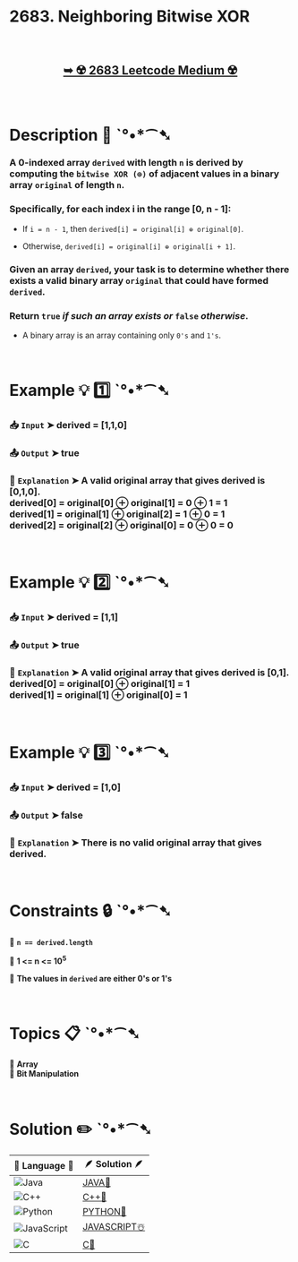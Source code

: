 # 2683. Neighboring Bitwise XOR

</br>

<h2 align="center"> 

<a href="https://leetcode.com/problems/neighboring-bitwise-xor/description/?envType=daily-question&envId=2025-01-17"><strong>➥ ☢️ 2683 Leetcode Medium ☢️ </strong></a>
</h2>

</br>

# Description 📜 ˋ°•*⁀➷

### A 0-indexed array `derived` with length `n` is derived by computing the `bitwise XOR (⊕)` of adjacent values in a binary array `original` of length `n`.

### Specifically, for each index i in the range [0, n - 1]:

- If `i = n - 1`, then `derived[i] = original[i] ⊕ original[0]`.

- Otherwise, `derived[i] = original[i] ⊕ original[i + 1]`.

### Given an array `derived`, your task is to determine whether there exists a valid binary array `original` that could have formed `derived`.

### Return `true` *if such an array exists or* `false` *otherwise*.

- A binary array is an array containing only `0's` and `1's`.

</br>

# Example 💡 1️⃣ ˋ°•*⁀➷

  ### 📥 `Input`  ➤ derived = [1,1,0]

  ### 📤 `Output`  ➤  true

  ### 🔦 `Explanation`  ➤ A valid original array that gives derived is [0,1,0].</br> derived[0] = original[0] ⊕ original[1] = 0 ⊕ 1 = 1 </br> derived[1] = original[1] ⊕ original[2] = 1 ⊕ 0 = 1</br> derived[2] = original[2] ⊕ original[0] = 0 ⊕ 0 = 0

</br>

# Example 💡 2️⃣ ˋ°•*⁀➷

  ### 📥 `Input` ➤ derived = [1,1]

  ### 📤 `Output`  ➤ true

  ### 🔦 `Explanation` ➤ A valid original array that gives derived is [0,1].</br> derived[0] = original[0] ⊕ original[1] = 1</br> derived[1] = original[1] ⊕ original[0] = 1

</br>

# Example 💡 3️⃣ ˋ°•*⁀➷

  ### 📥 `Input` ➤ derived = [1,0]

  ### 📤 `Output`  ➤ false

  ### 🔦 `Explanation`  ➤ There is no valid original array that gives derived.

</br>

# Constraints 🔒 ˋ°•*⁀➷

🔹 **`n == derived.length`** </br>

🔹 **1 <= n <= 10<sup>5</sup>** </br>

🔹 **The values in `derived` are either 0's or 1's** </br>

</br>

# Topics 📋 ˋ°•*⁀➷

🔸 **Array**  </br>
🔸 **Bit Manipulation**  </br>

</br>

# Solution ✏️ ˋ°•*⁀➷

| 📒 Language 📒  | 🪶 Solution 🪶 |
| ------------- | ------------- |
|  ![Java](https://img.shields.io/badge/java-%23ED8B00.svg?style=for-the-badge&logo=openjdk&logoColor=white)  | [JAVA🍁](https://github.com/Prakhar-002/LEETCODE/blob/main/%F0%9F%8D%84%20Daily%20Challenge%202025%20%F0%9F%8D%B3/%F0%9F%94%AC%20Examine%20Thoroughly%20%F0%9F%A7%AC/01%20Jan%20%F0%9F%AA%BC/17%20-%2001%20-%202025%20---%202683.%20Neighboring%20Bitwise%20XOR%20%E2%98%83%EF%B8%8F%20%F0%9F%8D%81%20%F0%9F%8D%B0%20%F0%9F%8E%B2%20%F0%9F%92%96/%F0%9F%8D%81JAVA%20-%202683.%20Neighboring%20Bitwise%20XOR.java) |
|  ![C++](https://img.shields.io/badge/c++-%2300599C.svg?style=for-the-badge&logo=c%2B%2B&logoColor=white)  | [C++🎲](https://github.com/Prakhar-002/LEETCODE/blob/main/%F0%9F%8D%84%20Daily%20Challenge%202025%20%F0%9F%8D%B3/%F0%9F%94%AC%20Examine%20Thoroughly%20%F0%9F%A7%AC/01%20Jan%20%F0%9F%AA%BC/17%20-%2001%20-%202025%20---%202683.%20Neighboring%20Bitwise%20XOR%20%E2%98%83%EF%B8%8F%20%F0%9F%8D%81%20%F0%9F%8D%B0%20%F0%9F%8E%B2%20%F0%9F%92%96/%F0%9F%8E%B2CPP%20-%202683.%20Neighboring%20Bitwise%20XOR.cpp)  |
|  ![Python](https://img.shields.io/badge/python-3670A0?style=for-the-badge&logo=python&logoColor=ffdd54)    | [PYTHON🍰](https://github.com/Prakhar-002/LEETCODE/blob/main/%F0%9F%8D%84%20Daily%20Challenge%202025%20%F0%9F%8D%B3/%F0%9F%94%AC%20Examine%20Thoroughly%20%F0%9F%A7%AC/01%20Jan%20%F0%9F%AA%BC/17%20-%2001%20-%202025%20---%202683.%20Neighboring%20Bitwise%20XOR%20%E2%98%83%EF%B8%8F%20%F0%9F%8D%81%20%F0%9F%8D%B0%20%F0%9F%8E%B2%20%F0%9F%92%96/%F0%9F%8D%B0PYTHON%20-%202683.%20Neighboring%20Bitwise%20XOR.py) |
| ![JavaScript](https://img.shields.io/badge/javascript-%23323330.svg?style=for-the-badge&logo=javascript&logoColor=%23F7DF1E)   | [JAVASCRIPT☃️](https://github.com/Prakhar-002/LEETCODE/blob/main/%F0%9F%8D%84%20Daily%20Challenge%202025%20%F0%9F%8D%B3/%F0%9F%94%AC%20Examine%20Thoroughly%20%F0%9F%A7%AC/01%20Jan%20%F0%9F%AA%BC/17%20-%2001%20-%202025%20---%202683.%20Neighboring%20Bitwise%20XOR%20%E2%98%83%EF%B8%8F%20%F0%9F%8D%81%20%F0%9F%8D%B0%20%F0%9F%8E%B2%20%F0%9F%92%96/%E2%98%83%EF%B8%8FJAVASCRIPT%20-%202683.%20Neighboring%20Bitwise%20XOR.js) |
|   ![C](https://img.shields.io/badge/c-%2300599C.svg?style=for-the-badge&logo=c&logoColor=white)   | [C💖](https://github.com/Prakhar-002/LEETCODE/blob/main/%F0%9F%8D%84%20Daily%20Challenge%202025%20%F0%9F%8D%B3/%F0%9F%94%AC%20Examine%20Thoroughly%20%F0%9F%A7%AC/01%20Jan%20%F0%9F%AA%BC/17%20-%2001%20-%202025%20---%202683.%20Neighboring%20Bitwise%20XOR%20%E2%98%83%EF%B8%8F%20%F0%9F%8D%81%20%F0%9F%8D%B0%20%F0%9F%8E%B2%20%F0%9F%92%96/%F0%9F%92%96C%20-%202683.%20Neighboring%20Bitwise%20XOR.c)  |
